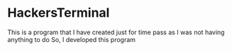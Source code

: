 # HackersTerminal
This is a program that I have created just for time pass as I was not having anything to do So, I developed this program

